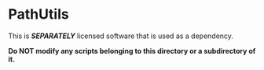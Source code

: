 # PathUtils

This is ***SEPARATELY*** licensed software that is used as a dependency.

**Do NOT modify any scripts belonging to this directory or a subdirectory of it.**
